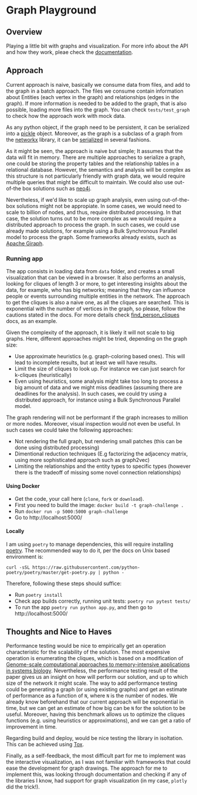 # Graph Playground

## Overview

Playing a little bit with graphs and visualization. For more info about the API and how they work, pleae check the [documentation](https://dpalmasan.github.io/graph-tools-playground).

## Approach

Current approach is naive, basically we consume data from files, and add to the graph in a batch approach. The files we consume contain information about Entities (each vertex in the graph) and relationships (edges in the graph). If more information is needed to be added to the graph, that is also possible, loading more files into the graph. You can check `tests/test_graph` to check how the approach work with mock data. 

As any python object, if the graph need to be persistent, it can be serialized into a [pickle](https://docs.python.org/3/library/pickle.html) object. Moreover, as the graph is a subclass of a graph from the [networkx](https://networkx.org/) library, it can be [serialized](https://networkx.org/documentation/stable/reference/readwrite/index.html) in several fashions.

As it might be seen, the approach is naive but simple; It assumes that the data will fit in memory. There are multiple approaches to serialize a graph, one could be storing the property tables and the relationship tables in a relational database. However, the semantics and analysis will be complex as this structure is not particularly friendly with graph data, we would require multiple queries that might be difficult to maintain. We could also use out-of-the box solutions such as [neo4j](https://neo4j.com/).

Nevertheless, if we'd like to scale up graph analysis, even using out-of-the-box solutions might not be appropiate. In some cases, we would need to scale to billion of nodes, and thus, require distributed processing. In that case, the solution turns out to be more complex as we would require a distributed approach to process the graph. In such cases, we could use already made solutions, for example using a Bulk Synchronous Parallel model to process the graph. Some frameworks already exists, such as [Apache Giraph](https://giraph.apache.org/).


### Running app

The app consists in loading data from `data` folder, and creates a small visualization that can be viewed in a browser. It also performs an analysis, looking for cliques of length 3 or more, to get interesting insights about the data, for example, who has big networks; meaning that they can influence people or events surrounding multiple entities in the network. The approach to get the cliques is also a naive one, as all the cliques are  searched. This is exponential with the number of vertices in the graph, so please, follow the cautions stated in the docs. For more details check [find_person_cliques](https://dpalmasan.github.io/graph-tools-playground/api_reference/graph.html#graph_tools_playground.graph.ChallengeGraph.find_person_cliques) docs, as an example.

Given the complexity of the approach, it is likely it will not scale to big graphs. Here, different approaches might be tried, depending on the graph size:

* Use approximate heuristics (e.g. graph-coloring based ones). This will lead to incomplete results, but at least we will have results.
* Limit the size of cliques to look up. For instance we can just search for k-cliques (heuristically)
* Even using heuristics, some analysis might take too long to process a big amount of data and we might miss deadlines (assuming there are deadlines for the analysis). In such cases, we could try using a distributed approach, for instance using a Bulk Synchronous Parallel model.

The graph rendering will not be performant if the graph increases to million or more nodes. Moreover, visual inspection would not even be useful. In such cases we could take the following approaches:

* Not rendering the full graph, but rendering small patches (this can be done using distributed processing)
* Dimentional reduction techniques (E.g factorizing the adjacency matrix, using more sophisticated approach such as graph2vec)
* Limiting the relationships and the entity types to specific types (however there is the tradeoff of missing some novel connection relationships)

#### Using Docker

* Get the code, your call here (`clone`, `fork` or `download`).
* First you need to build the image: `docker build -t graph-challenge .`
* Run `docker run -p 5000:5000 graph-challenge`
* Go to http://localhost:5000/

#### Locally

I am using `poetry` to manage dependencies, this will require installing [poetry](https://python-poetry.org/). The recommended way to do it, per the docs on Unix based environment is:

`curl -sSL https://raw.githubusercontent.com/python-poetry/poetry/master/get-poetry.py | python -`

Therefore, following these steps should suffice:

* Run `poetry install`
* Check app builds correctly, running unit tests: `poetry run pytest tests/`
* To run the app `poetry run python app.py`, and then go to http://localhost:5000/

## Thoughts and Nice to Haves

Performance testing would be nice to empirically get an operation characteristic for the scalability of the solution. The most expensive operation is enumerating the cliques, which is based on a modification of [Genome-scale computational approaches to memory-intensive applications in systems biology](https://laur.lau.edu.lb:8443/xmlui/handle/10725/5407). Nevertheless, the performance testing result of the paper gives us an insight on how will perform our solution, and up to which size of the network it might scale. The way to add performance testing could be generating a graph (or using existing graphs) and get an estimate of performance as a function of `N`, where `N` is the number of nodes. We already know beforehand that our current approach will be exponential in time, but we can get an estimate of how big can be `N` for the solution to be useful. Moreover, having this benchmark allows us to optimize the cliques functions (e.g. using heuristics or approximations), and we can get a ratio of improvement in time.

Regarding build and deploy, would be nice testing the library in isoltation. This can be achieved using [Tox](https://tox.readthedocs.io/en/latest/).

Finally, as a self-feedback, the most difficult part for me to implement was the interactive visualization, as I was not familiar with frameworks that could ease the development for graph drawings. The approach for me to implement this, was looking through documentation and checking if any of the libraries I know, had support for graph visualization (in my case, `plotly` did the trick!).
